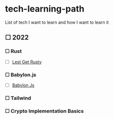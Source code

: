 # tech-learning-path
List of tech I want to learn and how I want to learn it

## ☐ 2022
### ☐ Rust 
- [ ] [Lest Get Rusty](https://www.youtube.com/watch?v=OX9HJsJUDxA&list=PLai5B987bZ9CoVR-QEIN9foz4QCJ0H2Y8)
### ☐ Babylon.js
- [ ] [Babylon Js](https://doc.babylonjs.com/)
### ☐ Tailwind
### ☐ Crypto Implementation Basics

